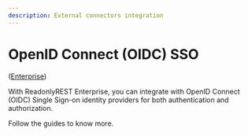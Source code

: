 ```yaml
---
description: External connectors integration
---
```


# OpenID Connect (OIDC) SSO 
([Enterprise](https://readonlyrest.com/enterprise))

With ReadonlyREST Enterprise, you can integrate with OpenID Connect (OIDC) Single Sign-on identity providers for both authentication and authorization.

Follow the guides to know more.
